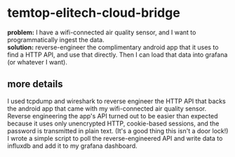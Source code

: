 # temtop-elitech-cloud-bridge

**problem:** I have a wifi-connected air quality sensor, and I want to programmatically ingest the data.  
**solution:** reverse-engineer the complimentary android app that it uses to find a HTTP API, and use that directly. Then I can load that data into grafana (or whatever I want).

## more details
I used tcpdump and wireshark to reverse engineer the HTTP API that backs the android app that came with my wifi-connected air quality sensor.
Reverse engineering the app's API turned out to be easier than expected because it uses only unencrypted HTTP, cookie-based sessions, and the password is transmitted in plain text. (It's a good thing this isn't a door lock!)
I wrote a simple script to poll the reverse-engineered API and write data to influxdb and add it to my grafana dashboard.

